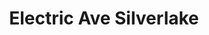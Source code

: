 ---
title: "Electric Ave Silverlake"
url: /los-angeles/electric-ave-silverlake/
shop: car repair
---